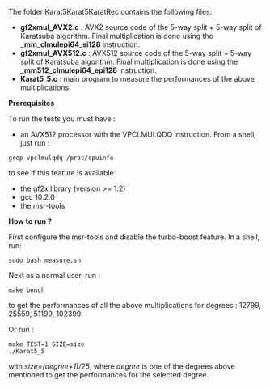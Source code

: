 The folder Karat5Karat5KaratRec contains the following files:

* **gf2xmul_AVX2.c** : AVX2 source code of the 5-way split + 5-way split of Karatsuba algorithm. Final multiplication is done using 
the **_mm_clmulepi64_si128**  instruction.
* **gf2xmul_AVX512.c** : AVX512 source code of the 5-way split + 5-way split of Karatsuba algorithm. Final multiplication is done using the **_mm512_clmulepi64_epi128** instruction.
* **Karat5_5.c** : main program to measure the performances of the above multiplications.

**Prerequisites**

To run the tests you must have :
* an AVX512 processor with the VPCLMULQDQ instruction. From a shell, just run :
```console
grep vpclmulqdq /proc/cpuinfo
``` 
to see if this feature is available
* the gf2x library (version >= 1.2) 
* gcc 10.2.0
* the msr-tools

**How to run ?**

First configure the msr-tools and disable the turbo-boost feature. In a shell, run:
```console
sudo bash measure.sh
```

Next as a normal user, run :

```console
make bench
```

to get the performances of all the above multiplications for degrees : 12799, 25559, 51199, 102399.

Or run :

```console
make TEST=1 SIZE=size
./Karat5_5
```
with *size=(degree+1)/25*, where *degree* is one of the degrees above mentioned to get the performances for the selected degree.
 
